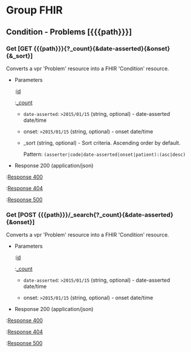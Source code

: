 # Group FHIR

## Condition - Problems [{{{path}}}]

### Get [GET {{{path}}}{?_count}{&date-asserted}{&onset}{&_sort}]

Converts a vpr 'Problem' resource into a FHIR 'Condition' resource.

+ Parameters

    :[id]({{{common}}}/parameters/fhir.id.md)

    :[_count]({{{common}}}/parameters/count.md)

    + `date-asserted`: `>2015/01/15` (string, optional) - date-asserted date/time

    + onset: `>2015/01/15` (string, optional) - onset date/time

    + _sort (string, optional) - Sort criteria. Ascending order by default.

        Pattern: `(asserter|code|date-asserted|onset|patient):(asc|desc)`

+ Response 200 (application/json)

:[Response 400]({{{common}}}/responses/400.md)

:[Response 404]({{{common}}}/responses/404.md)

:[Response 500]({{{common}}}/responses/500.md)

### Get [POST {{{path}}}/_search{?_count}{&date-asserted}{&onset}]

Converts a vpr 'Problem' resource into a FHIR 'Condition' resource.

+ Parameters

    :[id]({{{common}}}/parameters/fhir.id.md)

    :[_count]({{{common}}}/parameters/count.md)

    + `date-asserted`: `>2015/01/15` (string, optional) - date-asserted date/time

    + onset: `>2015/01/15` (string, optional) - onset date/time


+ Response 200 (application/json)

:[Response 400]({{{common}}}/responses/400.md)

:[Response 404]({{{common}}}/responses/404.md)

:[Response 500]({{{common}}}/responses/500.md)


